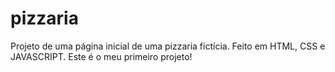 # pizzaria
 Projeto de uma página inicial de uma pizzaria fictícia. Feito em HTML, CSS e JAVASCRIPT.
 Este é o meu primeiro projeto!
